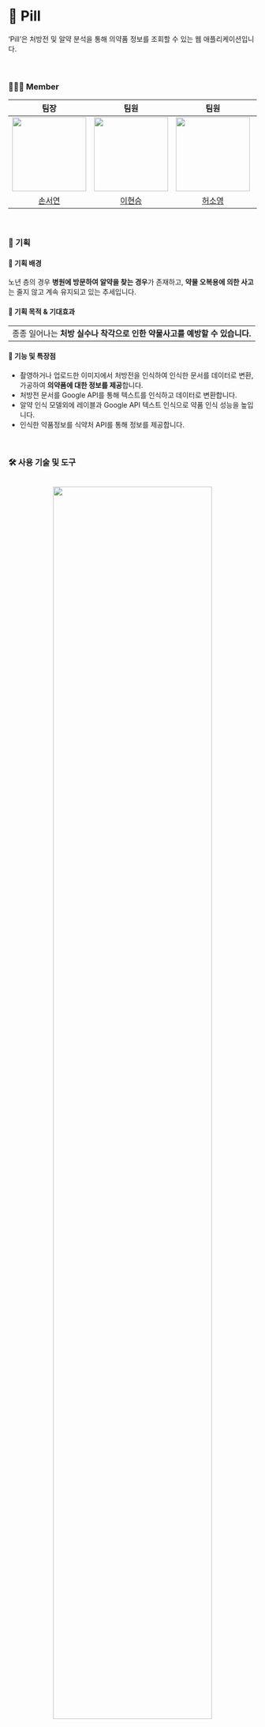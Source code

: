 # 💊 Pill
<div style="font-weight: 600 font-size: 20px">
‘Pill’은 처방전 및 알약 분석을 통해 의약품 정보를 조회할 수 있는 웹 애플리케이션입니다.</div>

<br>
<div align="center">
<img src="" style="padding-right: 20px"/>
</div>
<br>

### 👩🏻‍⚕️ Member

|팀장|팀원|팀원|팀원|팀원|
| :-: | :-: | :-: | :-: | :-: |
| <img src="" width="150"> |<img src="" width="150"> |<img src="" width="150"> |<img src="" width="150">|<img src="" width="150">|
|[손서연](https://github.com/seoyeonson)|[이현승]()|[허소영]()|[정태경]()|[성한제]()|
<br>

### 🏥 기획

#### 💉 기획 배경
노년 층의 경우 **병원에 방문하여 알약을 찾는 경우**가 존재하고, **약물 오복용에 의한 사고**는 줄지 않고 계속 유지되고 있는 추세입니다.

#### 💉 기획 목적 & 기대효과
<table>
    <tbody>
      <tr>
            <td>종종 일어나는 <b>처방 실수나 착각으로 인한 약물사고를 예방할 수 있습니다.</b></td>
      </tr>
    </tbody>
</table>

#### 💉 기능 및 특장점
- 촬영하거나 업로드한 이미지에서 처방전을 인식하여 인식한 문서를 데이터로 변환, 가공하여 **의약품에 대한 정보를 제공**합니다.
- 처방전 문서를 Google API를 통해 텍스트를 인식하고 데이터로 변환합니다.
- 알약 인식 모델외에 레이블과 Google API 텍스트 인식으로 약품 인식 성능을 높입니다.
- 인식한 약품정보를 식약처 API를 통해 정보를 제공합니다.
<br>

### 🛠️ 사용 기술 및 도구
<br>
<div align="center"><img src="" style="width:80%;"/></div>
<br>

### 🖥️ 페이지 이미지 
<table style="text-align: center">
  <tr>
      <td><img src=""/></td>
      <td><img src=""/></td>
  </tr>
  <tr>
      <td><img src=""/></td>
      <td><img src=""/></td>
  </tr>
</table>
<br>

<table>
    <tr></tr>
    <tr>
        <td style="padding:15px;">
            <p></p>
            <div><b>💡 인사이트</b></div>
            <div style="width:100%; background-color:grey;">
                    전체적인 웹을 구성하고 서비스 연결 프로세스를 기획하면서 인공지능을 활용한 웹 프로그램에 대한 이해도를 높일 수 있는 시간이었습니다. 
                    분석 모듈과의 연결을 위해 팀원들과 데이터 가공이나 프로세스에 대한 이슈를 조율하여 해결하는 과정에서 협업 능력 또한 성장할 수 있었습니다.
                <p></p>
            </div>
        </td>
    </tr>
</table>
<br>
<br>

[사용 이미지 출처]

